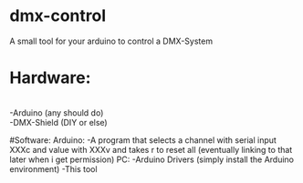 # dmx-control
A small tool for your arduino to control a DMX-System

# Hardware:
<br/>-Arduino (any should do)
<br/>-DMX-Shield (DIY or else)

#Software:
Arduino:
-A program that selects a channel with serial input XXXc and value with XXXv and takes r to reset all
      (eventually linking to that later when i get permission)
PC:
-Arduino Drivers (simply install the Arduino environment)
-This tool

